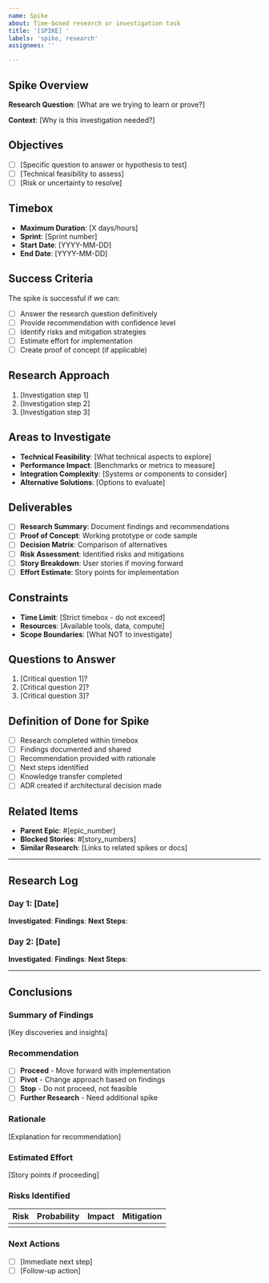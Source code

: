 ```yaml
---
name: Spike
about: Time-boxed research or investigation task
title: '[SPIKE] '
labels: 'spike, research'
assignees: ''

---
```


<!-- Copyright 2025 jxtngx | Apache 2.0 License | https://github.com/jxtngx/claude-code-pytorch -->

## Spike Overview

**Research Question**: [What are we trying to learn or prove?]

**Context**: [Why is this investigation needed?]

## Objectives
- [ ] [Specific question to answer or hypothesis to test]
- [ ] [Technical feasibility to assess]
- [ ] [Risk or uncertainty to resolve]

## Timebox
- **Maximum Duration**: [X days/hours]
- **Sprint**: [Sprint number]
- **Start Date**: [YYYY-MM-DD]
- **End Date**: [YYYY-MM-DD]

## Success Criteria
The spike is successful if we can:
- [ ] Answer the research question definitively
- [ ] Provide recommendation with confidence level
- [ ] Identify risks and mitigation strategies
- [ ] Estimate effort for implementation
- [ ] Create proof of concept (if applicable)

## Research Approach
1. [Investigation step 1]
2. [Investigation step 2]
3. [Investigation step 3]

## Areas to Investigate
- **Technical Feasibility**: [What technical aspects to explore]
- **Performance Impact**: [Benchmarks or metrics to measure]
- **Integration Complexity**: [Systems or components to consider]
- **Alternative Solutions**: [Options to evaluate]

## Deliverables
- [ ] **Research Summary**: Document findings and recommendations
- [ ] **Proof of Concept**: Working prototype or code sample
- [ ] **Decision Matrix**: Comparison of alternatives
- [ ] **Risk Assessment**: Identified risks and mitigations
- [ ] **Story Breakdown**: User stories if moving forward
- [ ] **Effort Estimate**: Story points for implementation

## Constraints
- **Time Limit**: [Strict timebox - do not exceed]
- **Resources**: [Available tools, data, compute]
- **Scope Boundaries**: [What NOT to investigate]

## Questions to Answer
1. [Critical question 1]?
2. [Critical question 2]?
3. [Critical question 3]?

## Definition of Done for Spike
- [ ] Research completed within timebox
- [ ] Findings documented and shared
- [ ] Recommendation provided with rationale
- [ ] Next steps identified
- [ ] Knowledge transfer completed
- [ ] ADR created if architectural decision made

## Related Items
- **Parent Epic**: #[epic_number]
- **Blocked Stories**: #[story_numbers]
- **Similar Research**: [Links to related spikes or docs]

---

## Research Log
<!-- Update this section during the spike -->

### Day 1: [Date]
**Investigated**:
**Findings**:
**Next Steps**:

### Day 2: [Date]
**Investigated**:
**Findings**:
**Next Steps**:

---

## Conclusions
<!-- Complete at end of spike -->

### Summary of Findings
[Key discoveries and insights]

### Recommendation
- [ ] **Proceed** - Move forward with implementation
- [ ] **Pivot** - Change approach based on findings
- [ ] **Stop** - Do not proceed, not feasible
- [ ] **Further Research** - Need additional spike

### Rationale
[Explanation for recommendation]

### Estimated Effort
[Story points if proceeding]

### Risks Identified
| Risk | Probability | Impact | Mitigation |
|------|------------|--------|------------|
| | | | |

### Next Actions
- [ ] [Immediate next step]
- [ ] [Follow-up action]